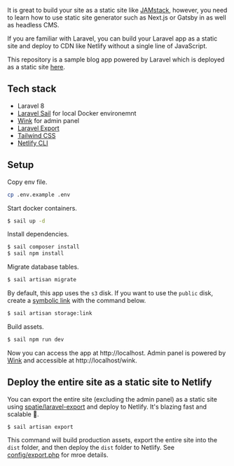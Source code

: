 It is great to build your site as a static site like [JAMstack](https://jamstack.org/), however, you need to learn how to use static site generator such as Next.js or Gatsby in as well as headless CMS.

If you are familiar with Laravel, you can build your Laravel app as a static site and deploy to CDN like Netlify without a single line of JavaScript.

This repository is a sample blog app powered by Laravel which is deployed as a static site [here](https://laravel-static-blog.netlify.app/).

## Tech stack
- Laravel 8
- [Laravel Sail](https://laravel.com/docs/8.x/sail) for local Docker environemnt
- [Wink](https://github.com/themsaid/wink) for admin panel
- [Laravel Export](https://github.com/spatie/laravel-export)
- [Tailwind CSS](https://tailwindcss.com/)
- [Netlify CLI](https://docs.netlify.com/cli/get-started/)

## Setup
Copy env file.
```sh
cp .env.example .env
```

Start docker containers.
```sh
$ sail up -d
```

Install dependencies.
```sh
$ sail composer install
$ sail npm install
```

Migrate database tables.
```sh
$ sail artisan migrate
```

By default, this app uses the `s3` disk. If you want to use the `public` disk, create a [symbolic link](https://laravel.com/docs/8.x/filesystem#the-public-disk) with the command below.
```sh
$ sail artisan storage:link
```

Build assets.
```sh
$ sail npm run dev
```

Now you can access the app at http://localhost.
Admin panel is powered by [Wink](https://github.com/writingink/wink) and accessible at http://localhost/wink.

## Deploy the entire site as a static site to Netlify
You can export the entire site (excluding the admin panel) as a static site using [spatie/laravel-export](https://github.com/spatie/laravel-export) and deploy to Netlify. It's blazing fast and scalable 🚀.

```sh
$ sail artisan export
```

This command will build production assets, export the entire site into the `dist` folder, and then deploy the `dist` folder to Netlify. See [config/export.php](https://github.com/avosalmon/laravel-static-blog/blob/main/config/export.php) for mroe details.
